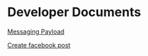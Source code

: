 # Developer Documents

[Messaging Payload](https://letsenhance.io/static/8f5e523ee6b2479e26ecc91b9c25261e/1015f/MainAfter.jpg)

[Create facebook post](facebook_post_to_channel.md)
